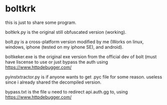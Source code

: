 # boltkrk
this is just to share some program.


boltkrk.py  is the original still obfuscated version (working).

bolt.py is a cross-platform version modified by me (Works on linux, windows, iphone (tested on my iphone SE), and android).

boltkeker.exe is the original exe version from the official dev of bolt (must have liscense to use or just bypass the auth using https://www.httpdebugger.com/

pyinstxtractor.py is if anyone wants to get .pyc file for some reason. useless since i already shared the decompiled version.

bypass.txt is the file u need to redirect api.auth.gg to, using https://www.httpdebugger.com/
